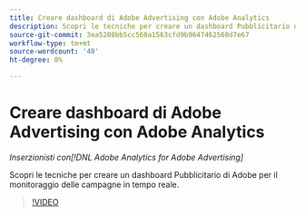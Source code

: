 ```yaml
---
title: Creare dashboard di Adobe Advertising con Adobe Analytics
description: Scopri le tecniche per creare un dashboard Pubblicitario di Adobe per il monitoraggio delle campagne in tempo reale
source-git-commit: 3ea5208bb5cc560a1563cfd9b9647462560d7e67
workflow-type: tm+mt
source-wordcount: '40'
ht-degree: 0%

---
```


# Creare dashboard di Adobe Advertising con Adobe Analytics

*Inserzionisti con[!DNL Adobe Analytics for Adobe Advertising]*

Scopri le tecniche per creare un dashboard Pubblicitario di Adobe per il monitoraggio delle campagne in tempo reale.

>[!VIDEO](https://video.tv.adobe.com/v/33922)
